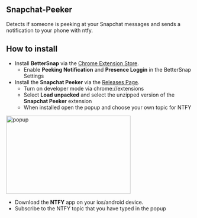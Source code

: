 ## Snapchat-Peeker
Detects if someone is peeking at your Snapchat messages and sends a notification to your phone with ntfy.

## How to install

- Install **BetterSnap** via the [Chrome Extension Store](https://chrome.google.com/webstore/detail/better-snapchat/bomphfefmmkghdkkpjdafehnmfpifook).
  - Enable **Peeking Notification** and **Presence Loggin** in the BetterSnap Settings
- Install the **Snapchat Peeker** via the [Releases Page](https://github.com/DaintyDust/Snapchat-Peeker/releases).
  - Turn on developer mode via chrome://extensions
  - Select **Load unpacked** and select the unzipped version of the **Snapchat Peeker** extension
  - When installed open the popup and choose your own topic for NTFY

<div align="left">
  <img width="336" height="211" src="https://github.com/user-attachments/assets/477a4618-6b3c-4240-86d6-4389ccb48e85" alt="popup">
</div>

- Download the **NTFY** app on your ios/android device.
- Subscribe to the NTFY topic that you have typed in the popup

